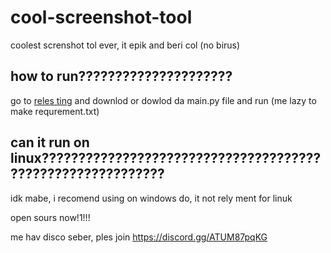 # cool-screenshot-tool
coolest screnshot tol ever, it epik and beri col (no birus)

## how to run?????????????????????
go to [reles ting](https://github.com/Sabisa-324/cool-screenshot-tool/releases/tag/cool) and downlod
or dowlod da main.py file and run (me lazy to make requrement.txt)

## can it run on linux???????????????????????????????????????????????????????????
idk mabe, i recomend using on windows do, it not rely ment for linuk


open sours now!1!!! 

me hav disco seber, ples join
https://discord.gg/ATUM87pqKG
